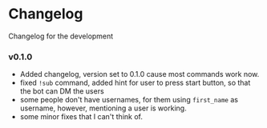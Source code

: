 # Changelog

Changelog for the development

### v0.1.0

- Added changelog, version set to 0.1.0 cause most commands work now.
- fixed `!sub` command, added hint for user to press start button, so that the bot can DM the users
- some people don't have usernames, for them using `first_name` as username, however, mentioning a user is working.
- some minor fixes that I can't think of.
